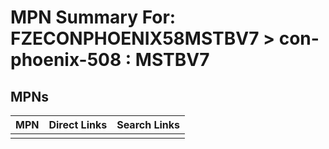 



# MPN Summary For: FZECONPHOENIX58MSTBV7 > con-phoenix-508 : MSTBV7

## MPNs
  

|MPN|Direct Links|Search Links|
| :--- | :--- | :--- |
||||
